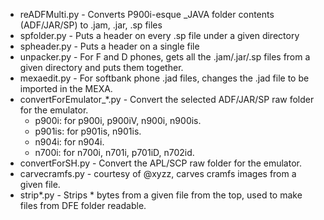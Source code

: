 - reADFMulti.py - Converts P900i-esque _JAVA folder contents (ADF/JAR/SP) to .jam, .jar, .sp files
- spfolder.py - Puts a header on every .sp file under a given directory
- spheader.py - Puts a header on a single file
- unpacker.py - For F and D phones, gets all the .jam/.jar/.sp files from a given directory and puts them together.
- mexaedit.py - For softbank phone .jad files, changes the .jad file to be imported in the MEXA.
- convertForEmulator_*.py - Convert the selected ADF/JAR/SP raw folder for the emulator.
  - p900i: for p900i, p900iV, n900i, n900is.
  - p901is: for p901is, n901is.
  - n904i: for n904i.
  - n700i: for n700i, n701i, p701iD, n702id.
- convertForSH.py - Convert the APL/SCP raw folder for the emulator.
- carvecramfs.py - courtesy of @xyzz, carves cramfs images from a given file.
- strip*.py - Strips * bytes from a given file from the top, used to make files from DFE folder readable.

